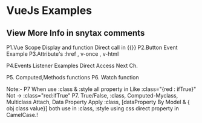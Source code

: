VueJs Examples
==============

View More Info in snytax comments
--------------

P1.Vue Scope Display and function Direct call in {{}}
P2.Button Event Example
P3.Attribute's :href , v-once , v-html

P4.Events Listener Examples Direct Access Next Ch.

P5. Computed,Methods  functions
P6. Watch function

Note:- P7 When use :class & :style all property in Like :class="{red : ifTrue}" Not -> :class="red:ifTrue"
P7. True/False, :class, Computed-Myclass, Multiclass Attach, Data Property Apply :class, [dataProperty By Model & { obj class value}] both use in :class, :style using css direct property in CamelCase.!